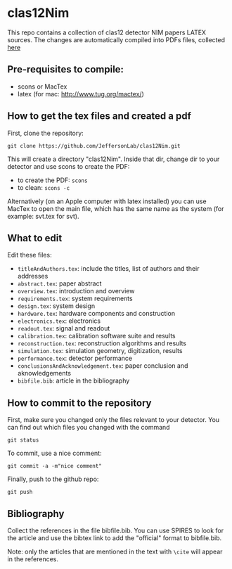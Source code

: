 # clas12Nim

This repo contains a collection of clas12 detector NIM papers LATEX sources.
The changes are automatically compiled into PDFs files, collected [here](http://clasweb.jlab.org/12gev/nims/?C=M;O=D)

Pre-requisites to compile:
--------------------------

- scons or MacTex
- latex (for mac: http://www.tug.org/mactex/)


How to get the tex files and created a pdf
-----------------------------------------------

First, clone the repository: 

```git clone https://github.com/JeffersonLab/clas12Nim.git```

This will create a directory "clas12Nim". Inside that dir, change dir to your detector and use scons to create the PDF:

- to create the PDF: ```scons```
- to clean:  ```scons -c```

Alternatively (on an Apple computer with latex installed) you can use MacTex to open the main file, which has the same name as the system (for example: svt.tex for svt).

What to edit
------------

Edit these files:

- `titleAndAuthors.tex`: include the titles, list of authors and their addresses
- `abstract.tex`: paper abstract 
- `overview.tex`: introduction and overview
- `requirements.tex`: system requirements
- `design.tex`: system design
- `hardware.tex`: hardware components and construction
- `electronics.tex`: electronics
- `readout.tex`: signal and readout
- `calibration.tex`: calibration software suite and results
- `reconstruction.tex`: reconstruction algorithms and results
- `simulation.tex`: simulation geometry, digitization, results
- `performance.tex`: detector performance
- `conclusionsAndAcknowledgement.tex`: paper conclusion and aknowledgements
- `bibfile.bib`: article in the bibliography


How to commit to the repository
-------------------------------------

First, make sure you changed only the files relevant to your detector. You can find out which files you changed with the command

`git status`

To commit, use a nice comment:

`git commit -a -m"nice comment"`

Finally, push to the github repo:

`git push`


Bibliography
------------

Collect the references in the file bibfile.bib. You can use SPIRES to look for the article and use the bibtex link to add the "official" format to bibfile.bib.

Note: only the articles that are mentioned in the text with `\cite` will appear in the references.

